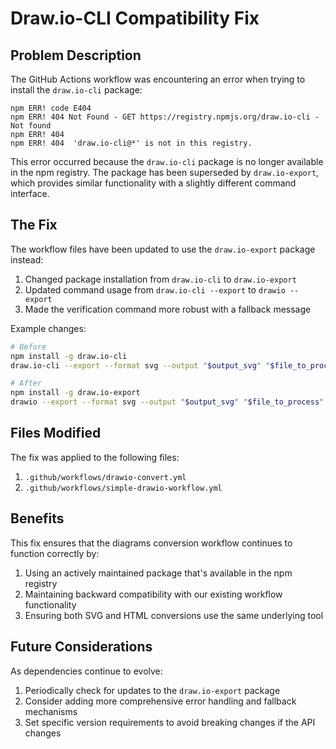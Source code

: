 # Draw.io-CLI Compatibility Fix

## Problem Description

The GitHub Actions workflow was encountering an error when trying to install the `draw.io-cli` package:

```
npm ERR! code E404
npm ERR! 404 Not Found - GET https://registry.npmjs.org/draw.io-cli - Not found
npm ERR! 404 
npm ERR! 404  'draw.io-cli@*' is not in this registry.
```

This error occurred because the `draw.io-cli` package is no longer available in the npm registry. The package has been superseded by `draw.io-export`, which provides similar functionality with a slightly different command interface.

## The Fix

The workflow files have been updated to use the `draw.io-export` package instead:

1. Changed package installation from `draw.io-cli` to `draw.io-export`
2. Updated command usage from `draw.io-cli --export` to `drawio --export`
3. Made the verification command more robust with a fallback message

Example changes:

```bash
# Before
npm install -g draw.io-cli
draw.io-cli --export --format svg --output "$output_svg" "$file_to_process"

# After
npm install -g draw.io-export
drawio --export --format svg --output "$output_svg" "$file_to_process"
```

## Files Modified

The fix was applied to the following files:

1. `.github/workflows/drawio-convert.yml`
2. `.github/workflows/simple-drawio-workflow.yml`

## Benefits

This fix ensures that the diagrams conversion workflow continues to function correctly by:

1. Using an actively maintained package that's available in the npm registry
2. Maintaining backward compatibility with our existing workflow functionality
3. Ensuring both SVG and HTML conversions use the same underlying tool

## Future Considerations

As dependencies continue to evolve:

1. Periodically check for updates to the `draw.io-export` package
2. Consider adding more comprehensive error handling and fallback mechanisms
3. Set specific version requirements to avoid breaking changes if the API changes
